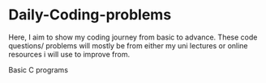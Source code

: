 # Daily-Coding-problems
Here, I aim to show my coding journey from basic to advance. These code questions/ problems will mostly be from either my uni lectures or online resources i will use to improve from.

Basic C programs

